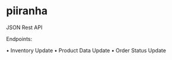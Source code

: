 # piiranha
JSON Rest API 



Endpoints:

• Inventory Update
• Product Data Update
• Order Status Update